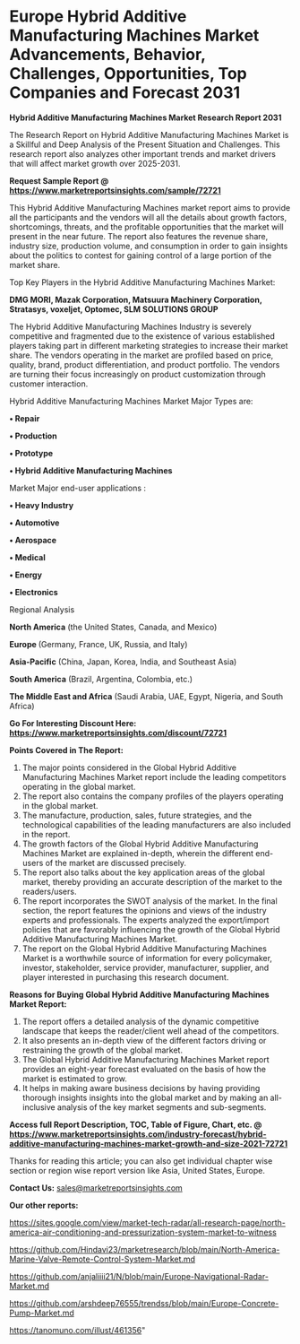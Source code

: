 # Europe Hybrid Additive Manufacturing Machines Market Advancements, Behavior, Challenges, Opportunities, Top Companies and Forecast 2031

<strong>Hybrid Additive Manufacturing Machines Market Research Report 2031</strong>

The Research Report on Hybrid Additive Manufacturing Machines Market is a Skillful and Deep Analysis of the Present Situation and Challenges. This research report also analyzes other important trends and market drivers that will affect market growth over 2025-2031.

<strong>Request Sample Report @ <a href=https://www.marketreportsinsights.com/sample/72721>https://www.marketreportsinsights.com/sample/72721</a></strong>

This Hybrid Additive Manufacturing Machines market report aims to provide all the participants and the vendors will all the details about growth factors, shortcomings, threats, and the profitable opportunities that the market will present in the near future. The report also features the revenue share, industry size, production volume, and consumption in order to gain insights about the politics to contest for gaining control of a large portion of the market share.

Top Key Players in the Hybrid Additive Manufacturing Machines Market:

<strong>DMG MORI, Mazak Corporation, Matsuura Machinery Corporation, Stratasys, voxeljet, Optomec, SLM SOLUTIONS GROUP</strong>

The Hybrid Additive Manufacturing Machines Industry is severely competitive and fragmented due to the existence of various established players taking part in different marketing strategies to increase their market share. The vendors operating in the market are profiled based on price, quality, brand, product differentiation, and product portfolio. The vendors are turning their focus increasingly on product customization through customer interaction.

Hybrid Additive Manufacturing Machines Market Major Types are:

<strong>• Repair

• Production

• Prototype

• Hybrid Additive Manufacturing Machines</strong>

Market Major end-user applications :

<strong>• Heavy Industry

• Automotive

• Aerospace

• Medical

• Energy

• Electronics</strong>

Regional Analysis

</u><strong><b>North America</b></strong> (the United States, Canada, and Mexico)

<strong><b>Europe </b></strong>(Germany, France, UK, Russia, and Italy)

<strong><b>Asia-Pacific</b></strong> (China, Japan, Korea, India, and Southeast Asia)

<strong><b>South America</b></strong> (Brazil, Argentina, Colombia, etc.)

<strong><b>The Middle East and Africa</b></strong> (Saudi Arabia, UAE, Egypt, Nigeria, and South Africa)

<strong>Go For Interesting Discount Here: <a href=https://www.marketreportsinsights.com/discount/72721>https://www.marketreportsinsights.com/discount/72721</a></strong>

<strong>Points Covered in The Report:</strong>
<ol>
  <li>The major points considered in the Global Hybrid Additive Manufacturing Machines Market report include the leading competitors operating in the global market.</li>
  <li>The report also contains the company profiles of the players operating in the global market.</li>
  <li>The manufacture, production, sales, future strategies, and the technological capabilities of the leading manufacturers are also included in the report.</li>
  <li>The growth factors of the Global Hybrid Additive Manufacturing Machines Market are explained in-depth, wherein the different end-users of the market are discussed precisely.</li>
  <li>The report also talks about the key application areas of the global market, thereby providing an accurate description of the market to the readers/users.</li>
  <li>The report incorporates the SWOT analysis of the market. In the final section, the report features the opinions and views of the industry experts and professionals. The experts analyzed the export/import policies that are favorably influencing the growth of the Global Hybrid Additive Manufacturing Machines Market.</li>
  <li>The report on the Global Hybrid Additive Manufacturing Machines Market is a worthwhile source of information for every policymaker, investor, stakeholder, service provider, manufacturer, supplier, and player interested in purchasing this research document.</li>
</ol>
<strong>Reasons for Buying Global Hybrid Additive Manufacturing Machines Market Report:</strong>

<ol>
  <li>The report offers a detailed analysis of the dynamic competitive landscape that keeps the reader/client well ahead of the competitors.</li>
  <li>It also presents an in-depth view of the different factors driving or restraining the growth of the global market.</li>
  <li>The Global Hybrid Additive Manufacturing Machines Market report provides an eight-year forecast evaluated on the basis of how the market is estimated to grow.</li>
  <li>It helps in making aware business decisions by having providing thorough insights insights into the global market and by making an all-inclusive analysis of the key market segments and sub-segments.</li>
</ol>
<strong>Access full Report Description, TOC, Table of Figure, Chart, etc. @ <a href=https://www.marketreportsinsights.com/industry-forecast/hybrid-additive-manufacturing-machines-market-growth-and-size-2021-72721>https://www.marketreportsinsights.com/industry-forecast/hybrid-additive-manufacturing-machines-market-growth-and-size-2021-72721</a></strong>


Thanks for reading this article; you can also get individual chapter wise section or region wise report version like Asia, United States, Europe.

<strong>Contact Us:</strong>
sales@marketreportsinsights.com

<strong>Our other reports:</strong>

<a href=https://sites.google.com/view/market-tech-radar/all-research-page/north-america-air-conditioning-and-pressurization-system-market-to-witness>https://sites.google.com/view/market-tech-radar/all-research-page/north-america-air-conditioning-and-pressurization-system-market-to-witness</a>

<a href=https://github.com/Hindavi23/marketresearch/blob/main/North-America-Marine-Valve-Remote-Control-System-Market.md>https://github.com/Hindavi23/marketresearch/blob/main/North-America-Marine-Valve-Remote-Control-System-Market.md</a>

<a href=https://github.com/anjaliiii21/N/blob/main/Europe-Navigational-Radar-Market.md>https://github.com/anjaliiii21/N/blob/main/Europe-Navigational-Radar-Market.md</a>

<a href=https://github.com/arshdeep76555/trendss/blob/main/Europe-Concrete-Pump-Market.md>https://github.com/arshdeep76555/trendss/blob/main/Europe-Concrete-Pump-Market.md</a>

<a href=https://tanomuno.com/illust/461356>https://tanomuno.com/illust/461356</a>"
